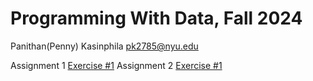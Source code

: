 # Programming With Data, Fall 2024

Panithan(Penny)  Kasinphila 
pk2785@nyu.edu


 Assignment 1 [Exercise #1](https://github.com/PanithanPenny/ProgrammingWithData/blob/main/exercise-1.ipynb)
 Assignment 2 [Exercise #1](https://github.com/PanithanPenny/ProgrammingWithData/blob/main/exercise-2.ipynb)
